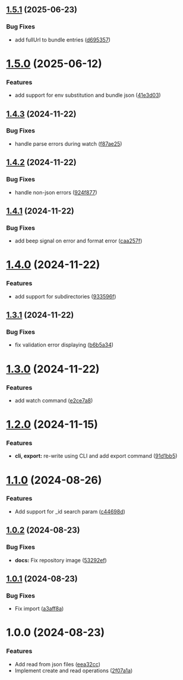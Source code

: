 ## [1.5.1](https://github.com/beda-software/fhirsnake/compare/v1.5.0...v1.5.1) (2025-06-23)


### Bug Fixes

* add fullUrl to bundle entries ([d695357](https://github.com/beda-software/fhirsnake/commit/d695357ca500a0dd7a47feed39f5cf9abb160aea))

# [1.5.0](https://github.com/beda-software/fhirsnake/compare/v1.4.3...v1.5.0) (2025-06-12)


### Features

* add support for env substitution and bundle json ([41e3d03](https://github.com/beda-software/fhirsnake/commit/41e3d033299a01d7a426318f24c4cf8593919a62))

## [1.4.3](https://github.com/beda-software/fhirsnake/compare/v1.4.2...v1.4.3) (2024-11-22)


### Bug Fixes

* handle parse errors during watch ([f87ae25](https://github.com/beda-software/fhirsnake/commit/f87ae25e2d2fef5e07ef49bcd5624834e1a484fe))

## [1.4.2](https://github.com/beda-software/fhirsnake/compare/v1.4.1...v1.4.2) (2024-11-22)


### Bug Fixes

* handle non-json errors ([924f877](https://github.com/beda-software/fhirsnake/commit/924f87773251434a589129753decd71c6386d072))

## [1.4.1](https://github.com/beda-software/fhirsnake/compare/v1.4.0...v1.4.1) (2024-11-22)


### Bug Fixes

* add beep signal on error and format error ([caa257f](https://github.com/beda-software/fhirsnake/commit/caa257fcfe09c30070ad156b6ecf20803db49d99))

# [1.4.0](https://github.com/beda-software/fhirsnake/compare/v1.3.1...v1.4.0) (2024-11-22)


### Features

* add support for subdirectories ([933596f](https://github.com/beda-software/fhirsnake/commit/933596f2a66dfdd0643cfc4db14127884d2a8415))

## [1.3.1](https://github.com/beda-software/fhirsnake/compare/v1.3.0...v1.3.1) (2024-11-22)


### Bug Fixes

* fix validation error displaying ([b6b5a34](https://github.com/beda-software/fhirsnake/commit/b6b5a34c74e00591eae7d1e5f90ae34b67f5addd))

# [1.3.0](https://github.com/beda-software/fhirsnake/compare/v1.2.0...v1.3.0) (2024-11-22)


### Features

* add watch command ([e2ce7a8](https://github.com/beda-software/fhirsnake/commit/e2ce7a8dfda29be12a99cecd339d00628b79f12d))

# [1.2.0](https://github.com/beda-software/fhirsnake/compare/v1.1.0...v1.2.0) (2024-11-15)


### Features

* **cli, export:** re-write using CLI and add export command ([91d1bb5](https://github.com/beda-software/fhirsnake/commit/91d1bb54d339887058c75a98d086b595ca12cc3d))

# [1.1.0](https://github.com/beda-software/fhirsnake/compare/v1.0.2...v1.1.0) (2024-08-26)


### Features

* Add support for _id search param ([c44698d](https://github.com/beda-software/fhirsnake/commit/c44698d5c58aa4ca7e0130749d3fc1b200290042))

## [1.0.2](https://github.com/beda-software/fhirsnake/compare/v1.0.1...v1.0.2) (2024-08-23)


### Bug Fixes

* **docs:** Fix repository image ([53292ef](https://github.com/beda-software/fhirsnake/commit/53292ef53a07092c6d292e675ca1286be0e1be0c))

## [1.0.1](https://github.com/beda-software/fhirsnake/compare/v1.0.0...v1.0.1) (2024-08-23)


### Bug Fixes

* Fix import ([a3aff8a](https://github.com/beda-software/fhirsnake/commit/a3aff8a8e31a8bd63691c5a0dcdc74b657f12415))

# 1.0.0 (2024-08-23)


### Features

* Add read from json files ([eea32cc](https://github.com/beda-software/fhirsnake/commit/eea32cc3ebb7a90fa5a3e5a4a3b824861dc0b8eb))
* Implement create and read operations ([2f07a1a](https://github.com/beda-software/fhirsnake/commit/2f07a1ae018c9200dfc2d20d431438736909969a))
